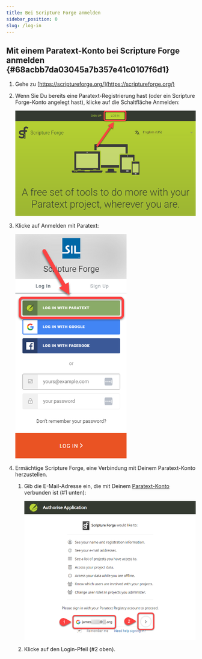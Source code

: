 ```yaml
---
title: Bei Scripture Forge anmelden
sidebar_position: 0
slug: /log-in
---
```




## Mit einem Paratext-Konto bei Scripture Forge anmelden {#68acbb7da03045a7b357e41c0107f6d1}

1. Gehe zu [https://scriptureforge.org/](https://scriptureforge.org/)
2. Wenn Sie Du bereits eine Paratext-Registrierung hast (oder ein Scripture Forge-Konto angelegt hast), klicke auf die Schaltfläche Anmelden:

    ![](./1785500212.png)

3. Klicke auf Anmelden mit Paratext:

    ![](./907185270.png)

4. Ermächtige Scripture Forge, eine Verbindung mit Deinem Paratext-Konto herzustellen.
    1. Gib die E-Mail-Adresse ein, die mit Deinem [Paratext-Konto](https://registry.paratext.org/users/me) verbunden ist (#1 unten):

        ![](./726150161.png)

    2. Klicke auf den Login-Pfeil (#2 oben).
